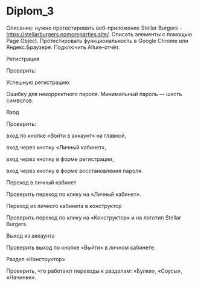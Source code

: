 # Diplom_3
Описание: нужно протестировать веб-приложение Stellar Burgers - https://stellarburgers.nomoreparties.site/.
Описать элементы с помощью Page Object.
Протестировать функциональность в Google Chrome или Яндекс.Браузере. Подключить Allure-отчёт.

Регистрация

Проверить:

Успешную регистрацию.

Ошибку для некорректного пароля. Минимальный пароль — шесть символов.

Вход

Проверить:

вход по кнопке «Войти в аккаунт» на главной,

вход через кнопку «Личный кабинет»,

вход через кнопку в форме регистрации,

вход через кнопку в форме восстановления пароля.

Переход в личный кабинет

Проверить переход по клику на «Личный кабинет».

Переход из личного кабинета в конструктор

Проверить переход по клику на «Конструктор» и на логотип Stellar Burgers.

Выход из аккаунта

Проверить выход по кнопке «Выйти» в личном кабинете.

Раздел «Конструктор»

Проверить, что работают переходы к разделам:
«Булки»,
«Соусы»,
«Начинки».
